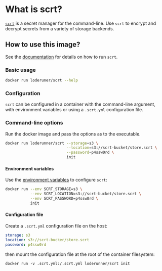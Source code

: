# What is scrt?

[`scrt`](https://github.com/loderunner/scrt) is a secret manager for the command-line. Use `scrt` to encrypt and decrypt secrets from a variety of storage backends.

## How to use this image?

See the [documentation](https://github.com/loderunner/scrt/README.md) for details on how to run `scrt`.

### Basic usage

```sh
docker run loderuner/scrt --help
```

### Configuration

`scrt` can be configured in a container with the command-line argument, with environment variables or using a `.scrt.yml` configuration file.

### Command-line options

Run the docker image and pass the options as to the executable.

```sh
docker run loderunner/scrt --storage=s3 \
                           --location=s3://scrt-bucket/store.scrt \
                           --password=p4ssw0rd \
                           init
```

#### Environment variables

Use the [environment variables](https://github.com/loderunner/scrt/README.md#environment-variables) to configure `scrt`:

```sh
docker run --env SCRT_STORAGE=s3 \
           --env SCRT_LOCATION=s3://scrt-bucket/store.scrt \
           --env SCRT_PASSWORD=p4ssw0rd \
           init
```

#### Configuration file

Create a `.scrt.yml` configuration file on the host:

```yaml
storage: s3
location: s3://scrt-bucker/store.scrt
password: p4ssw0rd
```

then mount the configuration file at the root of the container filesystem:

```shell
docker run -v .scrt.yml:/.scrt.yml loderunner/scrt init
```
